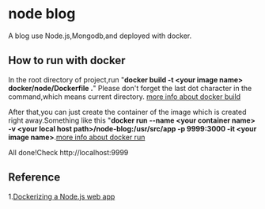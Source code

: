 # node blog
A blog use Node.js,Mongodb,and deployed with docker.

## How to run with docker
In the root directory of project,run "**docker build -t &lt;your image name&gt; docker/node/Dockerfile .**" Please don't forget the last dot character in the command,which means current directory. [more info about docker build](https://docs.docker.com/engine/reference/commandline/build/)

After that,you can just create the container of the image which is created right away.Something like this "**docker run --name &lt;your container name&gt; -v &lt;your local host path&gt;/node-blog:/usr/src/app -p 9999:3000 -it &lt;your image name&gt;**.[more info about docker run](https://docs.docker.com/engine/reference/run/)

All done!Check http://localhost:9999

## Reference
1.[Dockerizing a Node.js web app](https://nodejs.org/en/docs/guides/nodejs-docker-webapp/)
